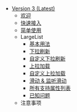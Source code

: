 * [Version 3 (Latest)](zh-cn/README)
    * [欢迎](zh-cn/README)
    * [快速接入](zh-cn/V3/GettingStart)
    * [简单使用](zh-cn/V3/BasicUsage)
    * LargeList
        * [基本用法](zh-cn/V3/Overview)
        * [下拉刷新](zh-cn/V3/Refresh)
        * [自定义下拉刷新](zh-cn/V3/CustomRefresh)
        * [上拉加载](zh-cn/V3/Loading)
        * [自定义上拉加载](zh-cn/V3/CustomLoading)
        * [滑动 & 监听滑动](zh-cn/V3/Scroll)
        * [所有支持属性列表](zh-cn/V3/SupportedProps)
        * [已知问题](zh-cn/V3/KnownIssues)
    * 注意事项
